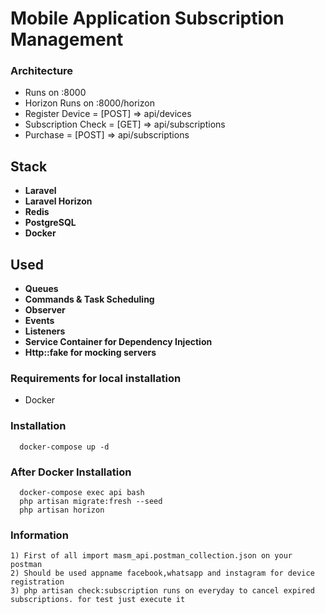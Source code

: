 # Mobile Application Subscription Management

### Architecture

- Runs on :8000
- Horizon Runs on :8000/horizon
- Register Device = [POST] => api/devices
- Subscription Check = [GET] => api/subscriptions
- Purchase = [POST] => api/subscriptions

## Stack

* **Laravel**
* **Laravel Horizon**
* **Redis**
* **PostgreSQL**
* **Docker**

## Used

* **Queues**
* **Commands & Task Scheduling**
* **Observer**
* **Events**
* **Listeners**
* **Service Container for Dependency Injection**
* **Http::fake for mocking servers**

### Requirements for local installation

- Docker

### Installation

```
  docker-compose up -d
```

### After Docker Installation

```
  docker-compose exec api bash
  php artisan migrate:fresh --seed
  php artisan horizon
```

### Information

```
1) First of all import masm_api.postman_collection.json on your postman
2) Should be used appname facebook,whatsapp and instagram for device registration
3) php artisan check:subscription runs on everyday to cancel expired subscriptions. for test just execute it
```